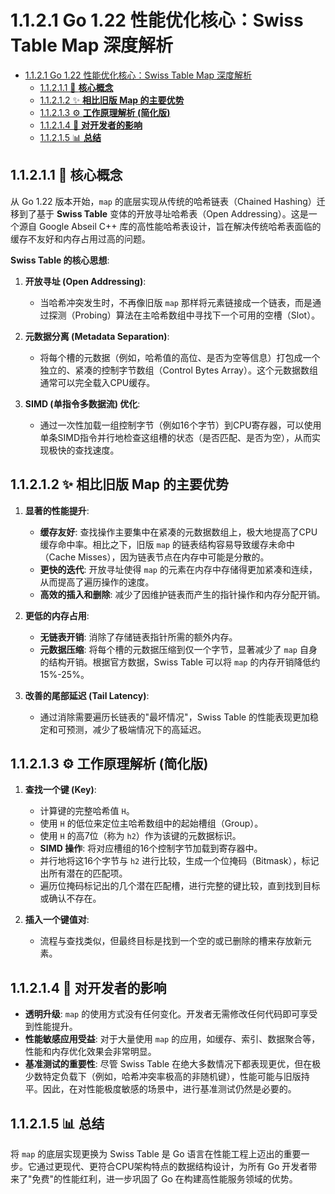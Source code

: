 # 1.1.2.1 Go 1.22 性能优化核心：Swiss Table Map 深度解析

<!-- TOC START -->
- [1.1.2.1 Go 1.22 性能优化核心：Swiss Table Map 深度解析](#go-122-性能优化核心：swiss-table-map-深度解析)
  - [1.1.2.1.1 🎯 **核心概念**](#🎯-**核心概念**)
  - [1.1.2.1.2 ✨ **相比旧版 Map 的主要优势**](#✨-**相比旧版-map-的主要优势**)
  - [1.1.2.1.3 ⚙️ **工作原理解析 (简化版)**](#⚙️-**工作原理解析-简化版**)
  - [1.1.2.1.4 🚀 **对开发者的影响**](#🚀-**对开发者的影响**)
  - [1.1.2.1.5 📊 **总结**](#📊-**总结**)
<!-- TOC END -->














## 1.1.2.1.1 🎯 **核心概念**

从 Go 1.22 版本开始，`map` 的底层实现从传统的哈希链表（Chained Hashing）迁移到了基于 **Swiss Table** 变体的开放寻址哈希表（Open Addressing）。这是一个源自 Google Abseil C++ 库的高性能哈希表设计，旨在解决传统哈希表面临的缓存不友好和内存占用过高的问题。

**Swiss Table 的核心思想**:

1. **开放寻址 (Open Addressing)**:
    - 当哈希冲突发生时，不再像旧版 `map` 那样将元素链接成一个链表，而是通过探测（Probing）算法在主哈希数组中寻找下一个可用的空槽（Slot）。

2. **元数据分离 (Metadata Separation)**:
    - 将每个槽的元数据（例如，哈希值的高位、是否为空等信息）打包成一个独立的、紧凑的控制字节数组（Control Bytes Array）。这个元数据数组通常可以完全载入CPU缓存。

3. **SIMD (单指令多数据流) 优化**:
    - 通过一次性加载一组控制字节（例如16个字节）到CPU寄存器，可以使用单条SIMD指令并行地检查这组槽的状态（是否匹配、是否为空），从而实现极快的查找速度。

## 1.1.2.1.2 ✨ **相比旧版 Map 的主要优势**

1. **显著的性能提升**:
    - **缓存友好**: 查找操作主要集中在紧凑的元数据数组上，极大地提高了CPU缓存命中率。相比之下，旧版 `map` 的链表结构容易导致缓存未命中（Cache Misses），因为链表节点在内存中可能是分散的。
    - **更快的迭代**: 开放寻址使得 `map` 的元素在内存中存储得更加紧凑和连续，从而提高了遍历操作的速度。
    - **高效的插入和删除**: 减少了因维护链表而产生的指针操作和内存分配开销。

2. **更低的内存占用**:
    - **无链表开销**: 消除了存储链表指针所需的额外内存。
    - **元数据压缩**: 将每个槽的元数据压缩到仅一个字节，显著减少了 `map` 自身的结构开销。根据官方数据，Swiss Table 可以将 `map` 的内存开销降低约 15%-25%。

3. **改善的尾部延迟 (Tail Latency)**:
    - 通过消除需要遍历长链表的"最坏情况"，Swiss Table 的性能表现更加稳定和可预测，减少了极端情况下的高延迟。

## 1.1.2.1.3 ⚙️ **工作原理解析 (简化版)**

1. **查找一个键 (Key)**:
    - 计算键的完整哈希值 `H`。
    - 使用 `H` 的低位来定位主哈希数组中的起始槽组（Group）。
    - 使用 `H` 的高7位（称为 `h2`）作为该键的元数据标识。
    - **SIMD 操作**: 将对应槽组的16个控制字节加载到寄存器中。
    - 并行地将这16个字节与 `h2` 进行比较，生成一个位掩码（Bitmask），标记出所有潜在的匹配项。
    - 遍历位掩码标记出的几个潜在匹配槽，进行完整的键比较，直到找到目标或确认不存在。

2. **插入一个键值对**:
    - 流程与查找类似，但最终目标是找到一个空的或已删除的槽来存放新元素。

## 1.1.2.1.4 🚀 **对开发者的影响**

- **透明升级**: `map` 的使用方式没有任何变化。开发者无需修改任何代码即可享受到性能提升。
- **性能敏感应用受益**: 对于大量使用 `map` 的应用，如缓存、索引、数据聚合等，性能和内存优化效果会非常明显。
- **基准测试的重要性**: 尽管 Swiss Table 在绝大多数情况下都表现更优，但在极少数特定负载下（例如，哈希冲突率极高的非随机键），性能可能与旧版持平。因此，在对性能极度敏感的场景中，进行基准测试仍然是必要的。

## 1.1.2.1.5 📊 **总结**

将 `map` 的底层实现更换为 Swiss Table 是 Go 语言在性能工程上迈出的重要一步。它通过更现代、更符合CPU架构特点的数据结构设计，为所有 Go 开发者带来了"免费"的性能红利，进一步巩固了 Go 在构建高性能服务领域的优势。
